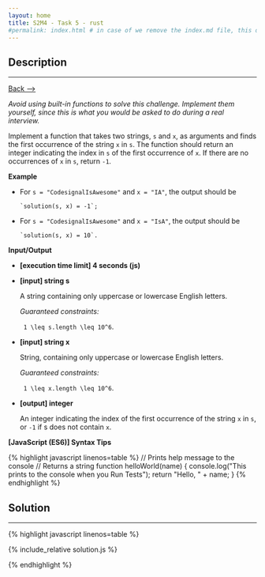 ```yaml
---
layout: home
title: S2M4 - Task 5 - rust
#permalink: index.html # in case of we remove the index.md file, this doc will be the index page
---
```


<div class="row">
<div class="columnStmt" markdown="1">

##  Description
------

[Back --> ](../README.md) 

*Avoid using built-in functions to solve this challenge. Implement them yourself, since this is what you would be asked to do during a real interview.*

Implement a function that takes two strings, `s` and `x`, as arguments and finds the first occurrence of the string `x` in `s`. The function should return an integer indicating the index in `s` of the first occurrence of `x`. If there are no occurrences of `x` in `s`, return `-1`.

**Example**

-   For `s = "CodesignalIsAwesome"` and `x = "IA"`, the output should be
   
        `solution(s, x) = -1`;
-   For `s = "CodesignalIsAwesome"` and `x = "IsA"`, the output should be
   
        `solution(s, x) = 10`.

**Input/Output**

* **[execution time limit] 4 seconds (js)**

* **[input] string s**

    A string containing only uppercase or lowercase English letters.

    *Guaranteed constraints:*
    
    <code type='math/tex'> 1 \leq s.length \leq 10^6</code>.

* **[input] string x**

    String, containing only uppercase or lowercase English letters.

    *Guaranteed constraints:*

    <code type='math/tex'> 1 \leq x.length \leq 10^6</code>.

* **[output] integer**

    An integer indicating the index of the first occurrence of the string `x` in `s`, or `-1` if s does not contain `x`.

**[JavaScript (ES6)] Syntax Tips**

{% highlight javascript linenos=table %}
// Prints help message to the console
// Returns a string
function helloWorld(name) {
    console.log("This prints to the console when you Run Tests");
    return "Hello, " + name;
}
{% endhighlight %}

</div>
<div class="columnSol" markdown="1">

## Solution
------

{% highlight javascript linenos=table %}

{% include_relative solution.js %}

{% endhighlight %}

</div>
</div>